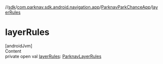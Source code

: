 //[sdk](../../../index.md)/[com.parknav.sdk.android.navigation.app](../index.md)/[ParknavParkChanceApp](index.md)/[layerRules](layer-rules.md)



# layerRules  
[androidJvm]  
Content  
private open val [layerRules](layer-rules.md): [ParknavLayerRules](../../com.parknav.sdk.android.navigation.util/-parknav-layer-rules/index.md)  



